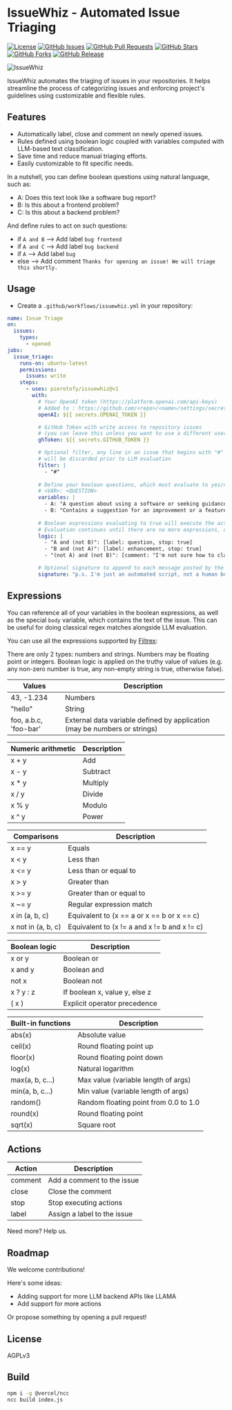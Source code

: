 # IssueWhiz - Automated Issue Triaging

[![License](https://img.shields.io/github/license/pierotofy/issuewhiz)](https://github.com/pierotofy/issuewhiz/blob/main/LICENSE)
[![GitHub Issues](https://img.shields.io/github/issues/pierotofy/issuewhiz)](https://github.com/pierotofy/issuewhiz/issues)
[![GitHub Pull Requests](https://img.shields.io/github/issues-pr/pierotofy/issuewhiz)](https://github.com/pierotofy/issuewhiz/pulls)
[![GitHub Stars](https://img.shields.io/github/stars/pierotofy/issuewhiz)](https://github.com/pierotofy/issuewhiz/stargazers)
[![GitHub Forks](https://img.shields.io/github/forks/pierotofy/issuewhiz)](https://github.com/pierotofy/issuewhiz/network/members)
[![GitHub Release](https://img.shields.io/github/v/release/pierotofy/issuewhiz)](https://github.com/pierotofy/issuewhiz/releases)

![IssueWhiz](https://github.com/pierotofy/issuewhiz/assets/1951843/f41c231d-4fd8-4ff1-8072-bf3703b158fa)

IssueWhiz automates the triaging of issues in your repositories. It helps streamline the process of categorizing issues and enforcing project's guidelines using customizable and flexible rules.

## Features

- Automatically label, close and comment on newly opened issues.
- Rules defined using boolean logic coupled with variables computed with LLM-based text classification.
- Save time and reduce manual triaging efforts.
- Easily customizable to fit specific needs.

In a nutshell, you can define boolean questions using natural language, such as:

 * A: Does this text look like a software bug report?
 * B: Is this about a frontend problem?
 * C: Is this about a backend problem?

And define rules to act on such questions:

 * if `A and B` --> Add label `bug frontend`
 * if `A and C` --> Add label `bug backend`
 * if `A` --> Add label `bug`
 * else --> Add comment `Thanks for opening an issue! We will triage this shortly.`

## Usage
 
 * Create a `.github/workflows/issuewhiz.yml` in your repository:

```yaml
name: Issue Triage
on:
  issues:
    types:
      - opened
jobs:
  issue_triage:
    runs-on: ubuntu-latest
    permissions:
      issues: write
    steps:
      - uses: pierotofy/issuewhiz@v1
        with:
          # Your OpenAI token (https://platform.openai.com/api-keys)
          # Added to : https://github.com/<repo>/<name>/settings/secrets actions
          openAI: ${{ secrets.OPENAI_TOKEN }}

          # GitHub Token with write access to repository issues
          # (you can leave this unless you want to use a different user that "github-actions")
          ghToken: ${{ secrets.GITHUB_TOKEN }}

          # Optional filter, any line in an issue that begins with "#" 
          # will be discarded prior to LLM evaluation 
          filter: |
            - "#"
          
          # Define your boolean questions, which must evaluate to yes/no or true/false
          # <VAR>: <QUESTION>
          variables: |
            - A: "A question about using a software or seeking guidance on doing something?"
            - B: "Contains a suggestion for an improvement or a feature request?"
          
          # Boolean expressions evaluating to true will execute the actions listed next to it
          # Evaluation continues until there are no more expressions, or a "stop: true" action is found
          logic: |
            - "A and (not B)": [label: question, stop: true]
            - "B and (not A)": [label: enhancement, stop: true]
            - "(not A) and (not B)": [comment: "I'm not sure how to classify this one! I will close the issue", close: true]

          # Optional signature to append to each message posted by the bot
          signature: "p.s. I'm just an automated script, not a human being."
```

## Expressions

You can reference all of your variables in the boolean expressions, as well as the special `body` variable, which contains the text of the issue. This can be useful for doing classical regex matches alongside LLM evaluation.

You can use all the expressions supported by [Filtrex](https://github.com/joewalnes/filtrex):

There are only 2 types: numbers and strings. Numbers may be floating point or integers. Boolean logic is applied on the truthy value of values (e.g. any non-zero number is true, any non-empty string is true, otherwise false).

| Values                  | Description                                            |
| ----------------------- | ------------------------------------------------------ |
| 43, -1.234              | Numbers                                                |
| "hello"                 | String                                                 |
| foo, a.b.c, 'foo-bar'   | External data variable defined by application (may be numbers or strings) |

| Numeric arithmetic | Description |
| ------------------ | ----------- |
| x + y              | Add         |
| x - y              | Subtract    |
| x * y              | Multiply    |
| x / y              | Divide      |
| x % y              | Modulo      |
| x ^ y              | Power       |

| Comparisons     | Description                                     |
| --------------- | ----------------------------------------------- |
| x == y          | Equals                                          |
| x < y           | Less than                                       |
| x <= y          | Less than or equal to                          |
| x > y           | Greater than                                    |
| x >= y          | Greater than or equal to                       |
| x ~= y          | Regular expression match                       |
| x in (a, b, c)  | Equivalent to (x == a or x == b or x == c)     |
| x not in (a, b, c) | Equivalent to (x != a and x != b and x != c) |

| Boolean logic | Description           |
| -------------- | --------------------- |
| x or y        | Boolean or            |
| x and y       | Boolean and           |
| not x         | Boolean not           |
| x ? y : z     | If boolean x, value y, else z |
| ( x )         | Explicit operator precedence |

| Built-in functions | Description                                      |
| ------------------ | -------------------------------------------- |
| abs(x)             | Absolute value                                |
| ceil(x)            | Round floating point up                       |
| floor(x)           | Round floating point down                     |
| log(x)             | Natural logarithm                             |
| max(a, b, c...)    | Max value (variable length of args)           |
| min(a, b, c...)    | Min value (variable length of args)           |
| random()           | Random floating point from 0.0 to 1.0        |
| round(x)           | Round floating point                           |
| sqrt(x)            | Square root                                   |

## Actions

| Action  | Description                 |
| ------- | --------------------------- |
| comment | Add a comment to the issue  |
| close   | Close the comment           |
| stop    | Stop executing actions      |
| label   | Assign a label to the issue |

Need more? Help us.

## Roadmap

We welcome contributions!

Here's some ideas:

 * Adding support for more LLM backend APIs like LLAMA
 * Add support for more actions

Or propose something by opening a pull request!

## License

AGPLv3

## Build

```bash
npm i -g @vercel/ncc
ncc build index.js
```